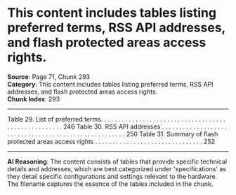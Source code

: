 # This content includes tables listing preferred terms, RSS API addresses, and flash protected areas access rights.

**Source**: Page 71, Chunk 293  
**Category**: This content includes tables listing preferred terms, RSS API addresses, and flash protected areas access rights.  
**Chunk Index**: 293

---

Table 29. List of preferred terms. . . . . . . . . . . . . . . . . . . . . . . . . . . . . . . . . . . . . . . . . . . . . . . . . . . . 246
Table 30. RSS API addresses . . . . . . . . . . . . . . . . . . . . . . . . . . . . . . . . . . . . . . . . . . . . . . . . . . . . . 250
Table 31. Summary of flash protected areas access rights . . . . . . . . . . . . . . . . . . . . . . . . . . . . . . . 252

---

**AI Reasoning**: The content consists of tables that provide specific technical details and addresses, which are best categorized under 'specifications' as they detail specific configurations and settings relevant to the hardware. The filename captures the essence of the tables included in the chunk.
